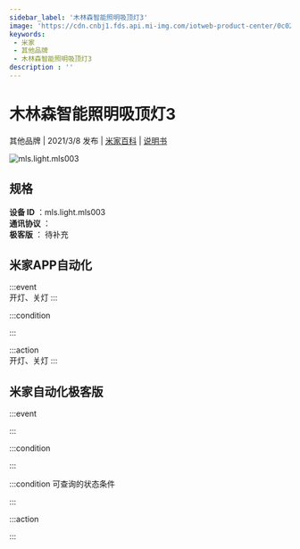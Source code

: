 ```yaml
---
sidebar_label: '木林森智能照明吸顶灯3'
image: 'https://cdn.cnbj1.fds.api.mi-img.com/iotweb-product-center/0c027e9cf36fd700921fd046b87cf57c_大灯-168.png?GalaxyAccessKeyId=AKVGLQWBOVIRQ3XLEW&Expires=9223372036854775807&Signature=x0o3BEOiTxJk1BItj7MbQoNGlSY='
keywords: 
 - 米家
 - 其他品牌
 - 木林森智能照明吸顶灯3
description : ''
---
```

# 木林森智能照明吸顶灯3

其他品牌 | 2021/3/8 发布 | [米家百科](https://home.mi.com/webapp/content/baike/product/index.html?model=mls.light.mls003) | [说明书](https://home.mi.com/views/introduction.html?model=mls.light.mls003&region=cn)

![mls.light.mls003](https://cdn.cnbj1.fds.api.mi-img.com/iotweb-product-center/0c027e9cf36fd700921fd046b87cf57c_大灯-168.png?GalaxyAccessKeyId=AKVGLQWBOVIRQ3XLEW&Expires=9223372036854775807&Signature=x0o3BEOiTxJk1BItj7MbQoNGlSY=)

## 规格  
> 
**设备 ID** ：mls.light.mls003  
**通讯协议** ：  
**极客版**  ： 待补充 


## 米家APP自动化  

:::event  
开灯、关灯
:::

:::condition  

:::

:::action   
开灯、关灯
:::

## 米家自动化极客版  

:::event  

:::

:::condition  

:::

:::condition 可查询的状态条件  

:::

:::action  

:::

        
